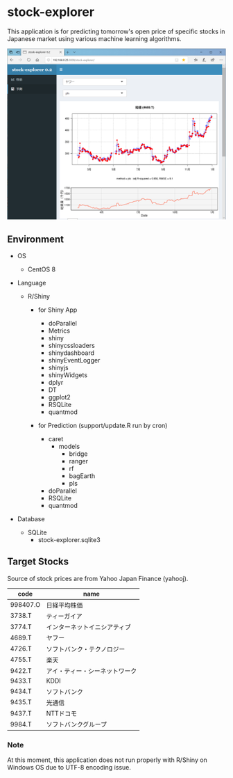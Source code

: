 # stock-explorer

This application is for predicting tomorrow's open price of specific stocks in Japanese market using various machine learning algorithms.


![PREVIEW](preview.png) 

## Environment

- OS
  - CentOS 8

- Language
  - R/Shiny
    - for Shiny App
      - doParallel
      - Metrics
      - shiny
      - shinycssloaders
      - shinydashboard
      - shinyEventLogger
      - shinyjs
      - shinyWidgets
      - dplyr
      - DT
      - ggplot2
      - RSQLite
      - quantmod

    - for Prediction (support/update.R run by cron)
      - caret
        - models
          - bridge
          - ranger
          - rf
          - bagEarth
          - pls
      - doParallel
      - RSQLite
      - quantmod

- Database
  - SQLite
    - stock-explorer.sqlite3


## Target Stocks

Source of stock prices are from Yahoo Japan Finance (yahooj).

| code | name |
|------|------|
| 998407.O | 日経平均株価 |
| 3738.T | ティーガイア |
| 3774.T | インターネットイニシアティブ |
| 4689.T | ヤフー |
| 4726.T | ソフトバンク・テクノロジー |
| 4755.T | 楽天 |
| 9422.T | アイ・ティー・シーネットワーク |
| 9433.T | KDDI |
| 9434.T | ソフトバンク |
| 9435.T | 光通信 |
| 9437.T | NTTドコモ |
| 9984.T | ソフトバンクグループ |


### Note

At this moment, this application does not run properly with R/Shiny on Windows OS due to UTF-8 encoding issue.
